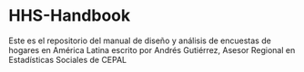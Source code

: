# HHS-Handbook

Este es el repositorio del manual de diseño y análisis de encuestas de hogares en América Latina escrito por Andrés Gutiérrez, Asesor Regional en Estadísticas Sociales de CEPAL
